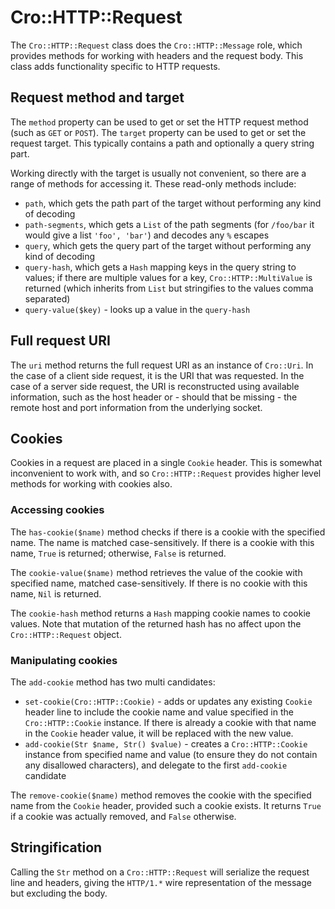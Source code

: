 # Cro::HTTP::Request

The `Cro::HTTP::Request` class does the `Cro::HTTP::Message` role, which
provides methods for working with headers and the request body. This class
adds functionality specific to HTTP requests.

## Request method and target

The `method` property can be used to get or set the HTTP request method (such
as `GET` or `POST`). The `target` property can be used to get or set the
request target. This typically contains a path and optionally a query string
part.

Working directly with the target is usually not convenient, so there are a
range of methods for accessing it. These read-only methods include:

* `path`, which gets the path part of the target without performing any kind
  of decoding
* `path-segments`, which gets a `List` of the path segments (for `/foo/bar`
  it would give a list `'foo', 'bar'`) and decodes any `%` escapes
* `query`, which gets the query part of the target without performing any
  kind of decoding
* `query-hash`, which gets a `Hash` mapping keys in the query string to
  values; if there are multiple values for a key, `Cro::HTTP::MultiValue` is
  returned (which inherits from `List` but stringifies to the values comma
  separated)
* `query-value($key)` - looks up a value in the `query-hash`

## Full request URI

The `uri` method returns the full request URI as an instance of `Cro::Uri`.
In the case of a client side request, it is the URI that was requested. In
the case of a server side request, the URI is reconstructed using available
information, such as the host header or - should that be missing - the remote
host and port information from the underlying socket.

## Cookies

Cookies in a request are placed in a single `Cookie` header. This is somewhat
inconvenient to work with, and so `Cro::HTTP::Request` provides higher level
methods for working with cookies also.

### Accessing cookies

The `has-cookie($name)` method checks if there is a cookie with the specified
name. The name is matched case-sensitively. If there is a cookie with this
name, `True` is returned; otherwise, `False` is returned.

The `cookie-value($name)` method retrieves the value of the cookie with
specified name, matched case-sensitively. If there is no cookie with this
name, `Nil` is returned.

The `cookie-hash` method returns a `Hash` mapping cookie names to cookie
values. Note that mutation of the returned hash has no affect upon the
`Cro::HTTP::Request` object.

### Manipulating cookies

The `add-cookie` method has two multi candidates:

* `set-cookie(Cro::HTTP::Cookie)` - adds or updates any existing `Cookie`
  header line to include the cookie name and value specified in the
  `Cro::HTTP::Cookie` instance. If there is already a cookie with that
  name in the `Cookie` header value, it will be replaced with the new value.
* `add-cookie(Str $name, Str() $value)` - creates a `Cro::HTTP::Cookie`
  instance from specified name and value (to ensure they do not contain any
  disallowed characters), and delegate to the first `add-cookie` candidate

The `remove-cookie($name)` method removes the cookie with the specified name
from the `Cookie` header, provided such a cookie exists. It returns `True` if
a cookie was actually removed, and `False` otherwise.

## Stringification

Calling the `Str` method on a `Cro::HTTP::Request` will serialize the request
line and headers, giving the `HTTP/1.*` wire representation of the message
but excluding the body.
